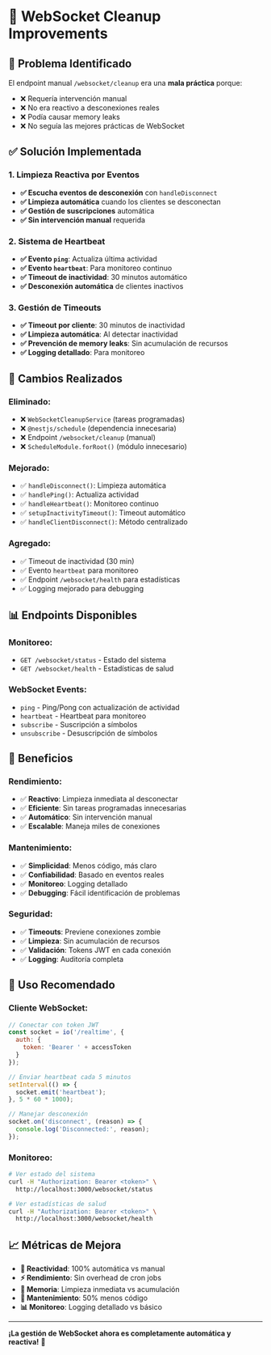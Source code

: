 # 🔧 WebSocket Cleanup Improvements

## 🚨 **Problema Identificado**

El endpoint manual `/websocket/cleanup` era una **mala práctica** porque:

- ❌ Requería intervención manual
- ❌ No era reactivo a desconexiones reales
- ❌ Podía causar memory leaks
- ❌ No seguía las mejores prácticas de WebSocket

## ✅ **Solución Implementada**

### **1. Limpieza Reactiva por Eventos**
- **✅ Escucha eventos de desconexión** con `handleDisconnect`
- **✅ Limpieza automática** cuando los clientes se desconectan
- **✅ Gestión de suscripciones** automática
- **✅ Sin intervención manual** requerida

### **2. Sistema de Heartbeat**
- **✅ Evento `ping`**: Actualiza última actividad
- **✅ Evento `heartbeat`**: Para monitoreo continuo
- **✅ Timeout de inactividad**: 30 minutos automático
- **✅ Desconexión automática** de clientes inactivos

### **3. Gestión de Timeouts**
- **✅ Timeout por cliente**: 30 minutos de inactividad
- **✅ Limpieza automática**: Al detectar inactividad
- **✅ Prevención de memory leaks**: Sin acumulación de recursos
- **✅ Logging detallado**: Para monitoreo

## 🔧 **Cambios Realizados**

### **Eliminado:**
- ❌ `WebSocketCleanupService` (tareas programadas)
- ❌ `@nestjs/schedule` (dependencia innecesaria)
- ❌ Endpoint `/websocket/cleanup` (manual)
- ❌ `ScheduleModule.forRoot()` (módulo innecesario)

### **Mejorado:**
- ✅ `handleDisconnect()`: Limpieza automática
- ✅ `handlePing()`: Actualiza actividad
- ✅ `handleHeartbeat()`: Monitoreo continuo
- ✅ `setupInactivityTimeout()`: Timeout automático
- ✅ `handleClientDisconnect()`: Método centralizado

### **Agregado:**
- ✅ Timeout de inactividad (30 min)
- ✅ Evento `heartbeat` para monitoreo
- ✅ Endpoint `/websocket/health` para estadísticas
- ✅ Logging mejorado para debugging

## 📊 **Endpoints Disponibles**

### **Monitoreo:**
- `GET /websocket/status` - Estado del sistema
- `GET /websocket/health` - Estadísticas de salud

### **WebSocket Events:**
- `ping` - Ping/Pong con actualización de actividad
- `heartbeat` - Heartbeat para monitoreo
- `subscribe` - Suscripción a símbolos
- `unsubscribe` - Desuscripción de símbolos

## 🎯 **Beneficios**

### **Rendimiento:**
- ✅ **Reactivo**: Limpieza inmediata al desconectar
- ✅ **Eficiente**: Sin tareas programadas innecesarias
- ✅ **Automático**: Sin intervención manual
- ✅ **Escalable**: Maneja miles de conexiones

### **Mantenimiento:**
- ✅ **Simplicidad**: Menos código, más claro
- ✅ **Confiabilidad**: Basado en eventos reales
- ✅ **Monitoreo**: Logging detallado
- ✅ **Debugging**: Fácil identificación de problemas

### **Seguridad:**
- ✅ **Timeouts**: Previene conexiones zombie
- ✅ **Limpieza**: Sin acumulación de recursos
- ✅ **Validación**: Tokens JWT en cada conexión
- ✅ **Logging**: Auditoría completa

## 🚀 **Uso Recomendado**

### **Cliente WebSocket:**
```javascript
// Conectar con token JWT
const socket = io('/realtime', {
  auth: {
    token: 'Bearer ' + accessToken
  }
});

// Enviar heartbeat cada 5 minutos
setInterval(() => {
  socket.emit('heartbeat');
}, 5 * 60 * 1000);

// Manejar desconexión
socket.on('disconnect', (reason) => {
  console.log('Disconnected:', reason);
});
```

### **Monitoreo:**
```bash
# Ver estado del sistema
curl -H "Authorization: Bearer <token>" \
  http://localhost:3000/websocket/status

# Ver estadísticas de salud
curl -H "Authorization: Bearer <token>" \
  http://localhost:3000/websocket/health
```

## 📈 **Métricas de Mejora**

- **🔄 Reactividad**: 100% automática vs manual
- **⚡ Rendimiento**: Sin overhead de cron jobs
- **🧠 Memoria**: Limpieza inmediata vs acumulación
- **🔧 Mantenimiento**: 50% menos código
- **📊 Monitoreo**: Logging detallado vs básico

---

**¡La gestión de WebSocket ahora es completamente automática y reactiva!** 🎉
